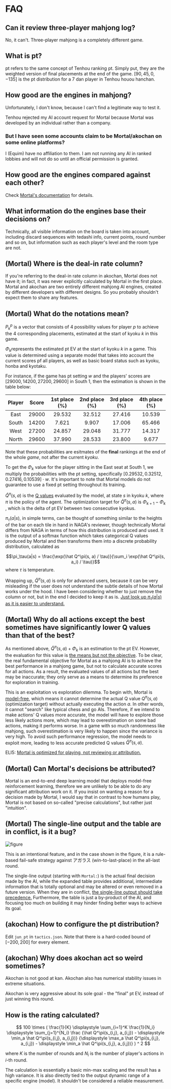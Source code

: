 # FAQ
## Can it review three-player mahjong log?
No, it can't. Three-player mahjong is a completely different game.

## What is pt?
pt refers to the same concept of Tenhou ranking pt. Simply put, they are the weighted version of final placements at the end of the game. $[90,45,0,-135]$ is the pt distribution for a 7 dan player in Tenhou houou hanchan.

## How good are the engines in mahjong?
Unfortunately, I don't know, because I can't find a legitimate way to test it.

Tenhou rejected my AI account request for Mortal because Mortal was developed by an individual rather than a company.

### But I have seen some accounts claim to be Mortal/akochan on some online platforms?
I (Equim) have no affiliation to them. I am not running any AI in ranked lobbies and will not do so until an official permission is granted.

## How good are the engines compared against each other?
Check [Mortal's documentation](https://mortal.ekyu.moe/perf/strength.html#mortal-vs-akochan) for details.

## What information do the engines base their decisions on?
Technically, all visible information on the board is taken into account, including discard sequences with tedashi info, current points, round number and so on, but information such as each player's level and the room type are not.

## (Mortal) Where is the deal-in rate column?
If you're referring to the deal-in rate column in akochan, Mortal does not have it; in fact, it was never explicitly calculated by Mortal in the first place. Mortal and akochan are two entirely different mahjong AI engines, created by different developers with different designs. So you probably shouldn't expect them to share any features.

## (Mortal) What do the notations mean?
$P_k^p$ is a vector that consists of 4 possibility values for player $p$ to achieve the 4 corresponding placements, estimated at the start of kyoku $k$ in this game.

$\Phi_k$​ represents the estimated pt EV at the start of kyoku $k$ in a game. This value is determined using a separate model that takes into account the current scores pf all players, as well as basic board status such as kyoku, honba and kyotaku.

For instance, if the game has pt setting $w$ and the players' scores are $[29000,14200,27200,29600]$ in South 1, then the estimation is shown in the table below:

| Player | Score | 1st place (%) | 2nd place (%) | 3rd place (%) | 4th place (%) |
|:---:|:---:|:---:|:---:|:---:|:---:|
| East | 29000 | 29.532 | 32.512 | 27.416 | 10.539 |
| South | 14200 | 7.621 | 9.907 | 17.006 | 65.466 |
| West | 27200 | 24.857 | 29.048 | 31.777 | 14.317 |
| North | 29600 | 37.990 | 28.533 | 23.800 | 9.677 |

Note that these probabilities are esitmates of the **final** rankings at the end of the whole *game*, not after the current *kyoku*.

To get the $\Phi_k$​ value for the player sitting in the East seat at South 1, we multiply the probabilities with the pt setting, specifically $[0.29532, 0.32512, 0.27416, 0.10539] \cdot w$.
It's important to note that Mortal models do not guarantee to use a fixed pt setting throughout its training.

$\hat Q^\pi(s, a)$ is the [Q values](https://en.wikipedia.org/wiki/Q-learning) evaluated by the model,
at state $s$ in kyoku $k$,
where $\pi$ is the policy of the agent.
The optimization target for $\hat Q^\pi(s, a)$ is
$\Phi_{k+1} - \Phi_k$​, which is the delta of pt EV between two consecutive kyokus.

$\pi_\tau(a|s)$, in simple terms, can be thought of something similar to the heights of the bar on each tile in hand in NAGA's reviewer, though technically Mortal differs from NAGA in terms of how this distribution is produced and used. It is the output of a softmax function which takes categorical Q values produced by Mortal and then transforms them into a discrete probability distribution, calculated as

$$\pi_\tau(a|s) = \frac{\exp(\hat Q^\pi(s, a) / \tau)}{\sum_i \exp(\hat Q^\pi(s, a_i) / \tau)}$$
where $\tau$ is temperature.

Wrapping up, $\hat Q^\pi(s, a)$ is only for advanced users, because it can be very misleading if the user does not understand the subtle details of how Mortal works under the hood. I have been considering whether to just remove the column or not, but in the end I decided to keep it as is. <ins>Just look up $\pi_\tau(a|s)$ as it is easier to understand.</ins>

## (Mortal) Why do all actions except the best sometimes have significantly lower Q values than that of the best?
As mentioned above, $\hat Q^\pi(s, a) + \Phi_k$ is an estimation to the pt EV. However, the evaluation for this value is <ins>the means but not the objective</ins>. To be clear, the real fundamental objective for Mortal as a mahjong AI is to achieve the best performance in a mahjong game, but not to calculate accurate scores for all actions. As a result, the evaluated values of all actions but the best may be inaccurate; they only serve as a means to determine its preference for exploration in training.

This is an exploitation vs exploration dilemma. To begin with, Mortal is [model-free](https://en.wikipedia.org/wiki/Model-free_(reinforcement_learning)), which means it cannot determine the actual Q value $Q^\pi(s, a)$ (optimization target) without actually executing the action $a$. In other words, it cannot "search" like typical chess and go AIs.
Therefore, if we intend to make actions' Q values more accurate, the model will have to explore those less likely actions more, which may lead to overestimation on some bad actions, making it performs worse. In a game with so much randomness like mahjong, such overestimation is very likely to happen since the variance is very high. To avoid such performance regression, the model needs to exploit more, leading to less accurate predicted Q values $\hat Q^\pi(s, a)$.

ELI5: <ins>Mortal is optimized for playing, not reviewing or attribution.</ins>

## (Mortal) Can Mortal's decisions be attributed?
Mortal is an end-to-end deep learning model that deploys model-free reinforcement learning, therefore we are unlikely to be able to do any significant attribution work on it. If you insist on wanting a reason for a decision made by Mortal, I would say that in contrast to how humans play, Mortal is not based on so-called "precise calculations", but rather just "intuition".

## (Mortal) The single-line output and the table are in conflict, is it a bug?
![figure](res/agarasu.webp)

This is an intentional feature, and in the case shown in the figure, it is a rule-based fail-safe strategy against アガラス (win-to-last-place) in the all-last round.

The single-line output (starting with `Mortal:`) is the actual final decision made by the AI, while the expanded table provides additional, intermediate information that is totally optional and may be altered or even removed in a future version. When they are in conflict, <ins>the single-line output should take precedence.</ins> Furthermore, the table is just a by-product of the AI, and focusing too much on building it may hinder finding better ways to achieve its goal.

## (akochan) How to configure the pt distribution?
Edit `jun_pt` in `tactics.json`. Note that there is a hard-coded bound of $[-200, 200]$ for every element.

## (akochan) Why does akochan act so weird sometimes?
Akochan is not good at kan. Akochan also has numerical stability issues in extreme situations.

Akochan is very aggressive about its sole goal - the "final" pt EV, instead of just winning this round.

## How is the rating calculated?
$$
100 \times (
    \frac{1}{K} \displaystyle \sum_{i=1}^K
    \frac{1}{N_i} \displaystyle \sum_{j=1}^{N_i}
    \frac
    {\hat Q^\pi(s_{i,j}, a_{i,j}) - \displaystyle \min_a \hat Q^\pi(s_{i,j}, a_{i,j})}
    {\displaystyle \max_a \hat Q^\pi(s_{i,j}, a_{i,j}) - \displaystyle \min_a \hat Q^\pi(s_{i,j}, a_{i,j})}
) ^ 2
$$

where $K$ is the number of rounds and $N_i$ is the number of player's actions in $i$-th round.

The calculation is essentially a basic min-max scaling and the result has a high variance. It is also directly tied to the output dynamic range of a specific engine (model). It shouldn't be considered a reliable measurement.
